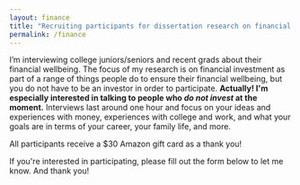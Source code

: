 ```yaml
---
layout: finance
title: "Recruiting participants for dissertation research on financial wellbeing"
permalink: /finance
---
```


I’m interviewing college juniors/seniors and recent grads about their financial wellbeing. The focus of my research is on financial investment as part of a range of things people do to ensure their financial wellbeing, but you do not have to be an investor in order to participate. **Actually! I'm especially interested in talking to people who *do not invest* at the moment.** Interviews last around one hour and focus on your ideas and experiences with money, experiences with college and work, and what your goals are in terms of your career, your family life, and more. 

All participants receive a $30 Amazon gift card as a thank you!

If you're interested in participating, please fill out the form below to let me know. And thank you!



